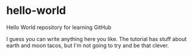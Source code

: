 # hello-world
Hello World repository for learning GitHub

I guess you can write anything here you like.  The tutorial has stuff about earth and moon tacos, but I'm not going to try and be that clever.
